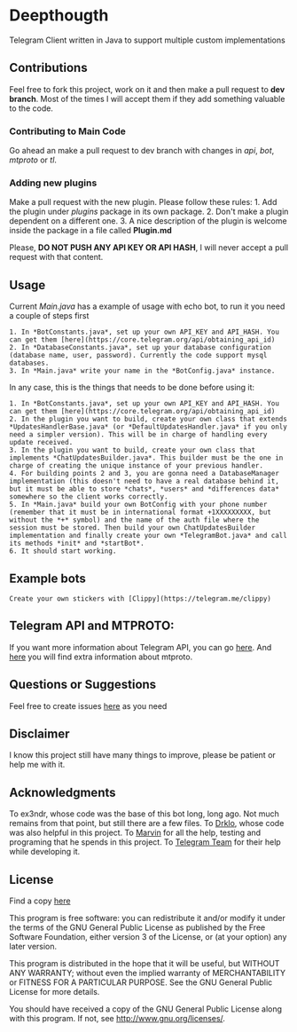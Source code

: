#  Deepthougth 

Telegram Client written in Java to support multiple custom implementations

## Contributions

Feel free to fork this project, work on it and then make a pull request to **dev branch**. 
Most of the times I will accept them if they add something valuable to the code. 

### Contributing to Main Code

Go ahead an make a pull request to dev branch with changes in *api*, *bot*, *mtproto* or *tl*.

### Adding new plugins

Make a pull request with the new plugin. Please follow these rules:
    1. Add the plugin under *plugins* package in its own package.
    2. Don't make a plugin dependent on a different one.
    3. A nice description of the plugin is welcome inside the package in a file called **Plugin.md**
    

Please, **DO NOT PUSH ANY API KEY OR API HASH**, I will never accept a pull request with that content.


## Usage

Current *Main.java* has a example of usage with echo bot, to run it you need a couple of steps first
    
    1. In *BotConstants.java*, set up your own API_KEY and API_HASH. You can get them [here](https://core.telegram.org/api/obtaining_api_id)
    2. In *DatabaseConstants.java*, set up your database configuration (database name, user, password). Currently the code support mysql databases.
    3. In *Main.java* write your name in the *BotConfig.java* instance.

In any case, this is the things that needs to be done before using it:

    1. In *BotConstants.java*, set up your own API_KEY and API_HASH. You can get them [here](https://core.telegram.org/api/obtaining_api_id)
    2. In the plugin you want to build, create your own class that extends *UpdatesHandlerBase.java* (or *DefaultUpdatesHandler.java* if you only need a simpler version). This will be in charge of handling every update received.
    3. In the plugin you want to build, create your own class that implements *ChatUpdatesBuilder.java*. This builder must be the one in charge of creating the unique instance of your previous handler.
    4. For building points 2 and 3, you are gonna need a DatabaseManager implementation (this doesn't need to have a real database behind it, but it must be able to store *chats*, *users* and *differences data* somewhere so the client works correctly.
    5. In *Main.java* build your own BotConfig with your phone number (remember that it must be in international format +1XXXXXXXXX, but without the *+* symbol) and the name of the auth file where the session must be stored. Then build your own ChatUpdatesBuilder implementation and finally create your own *TelegramBot.java* and call its methods *init* and *startBot*.
    6. It should start working.
    
    
## Example bots

    Create your own stickers with [Clippy](https://telegram.me/clippy)
    
    
## Telegram API and MTPROTO:

If you want more information about Telegram API, you can go [here](https://core.telegram.org/api#telegram-api). And [here](https://core.telegram.org/mtproto) you will find extra information about mtproto.
 
## Questions or Suggestions
Feel free to create issues [here](https://github.com/rubenlagus/TelegramBots/issues) as you need
 
## Disclaimer

I know this project still have many things to improve, please be patient or help me with it.
 
## Acknowledgments

To ex3ndr, whose code was the base of this bot long, long ago. Not much remains from that point, but still there are a few files.
To [Drklo](https://github.com/drklo), whose code was also helpful in this project.
To [Marvin](https://github.com/dapoldi) for all the help, testing and programing that he spends in this project.
To [Telegram Team](https://telegram.org) for their help while developing it.
 
## License 

Find a copy [here](https://github.com/rubenlagus/Deepthougth/blob/master/LICENSE) 

This program is free software: you can redistribute it and/or modify
it under the terms of the GNU General Public License as published by
the Free Software Foundation, either version 3 of the License, or
(at your option) any later version.

This program is distributed in the hope that it will be useful,
but WITHOUT ANY WARRANTY; without even the implied warranty of
MERCHANTABILITY or FITNESS FOR A PARTICULAR PURPOSE.  See the
GNU General Public License for more details.

You should have received a copy of the GNU General Public License
along with this program.  If not, see <http://www.gnu.org/licenses/>.